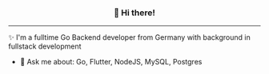 <h3 align="center">👋 Hi there!</h3>

<hr />

<p>✨ I'm a fulltime Go Backend developer from Germany with background in fullstack development </p>


- 💬 Ask me about: Go, Flutter, NodeJS, MySQL, Postgres

